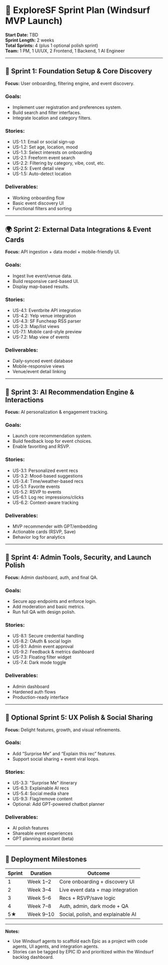 # 🏁 ExploreSF Sprint Plan (Windsurf MVP Launch)

**Start Date:** TBD  
**Sprint Length:** 2 weeks  
**Total Sprints:** 4 (plus 1 optional polish sprint)  
**Team:** 1 PM, 1 UI/UX, 2 Frontend, 1 Backend, 1 AI Engineer

---

## 🧱 Sprint 1: Foundation Setup & Core Discovery

**Focus:** User onboarding, filtering engine, and event discovery.

### Goals:
- Implement user registration and preferences system.
- Build search and filter interfaces.
- Integrate location and category filters.

### Stories:
- US-1.1: Email or social sign-up
- US-1.2: Set age, location, mood
- US-1.3: Select interests on onboarding
- US-2.1: Freeform event search
- US-2.2: Filtering by category, vibe, cost, etc.
- US-2.5: Event detail view
- US-1.5: Auto-detect location

### Deliverables:
- Working onboarding flow
- Basic event discovery UI
- Functional filters and sorting

---

## 🌍 Sprint 2: External Data Integrations & Event Cards

**Focus:** API ingestion + data model + mobile-friendly UI.

### Goals:
- Ingest live event/venue data.
- Build responsive card-based UI.
- Display map-based results.

### Stories:
- US-4.1: Eventbrite API integration
- US-4.2: Yelp venue integration
- US-4.3: SF Funcheap RSS parser
- US-2.3: Map/list views
- US-7.1: Mobile card-style preview
- US-7.2: Map view of events

### Deliverables:
- Daily-synced event database
- Mobile-responsive views
- Venue/event detail linking

---

## 🤖 Sprint 3: AI Recommendation Engine & Interactions

**Focus:** AI personalization & engagement tracking.

### Goals:
- Launch core recommendation system.
- Build feedback loop for event choices.
- Enable favoriting and RSVP.

### Stories:
- US-3.1: Personalized event recs
- US-3.2: Mood-based suggestions
- US-3.4: Time/weather-based recs
- US-5.1: Favorite events
- US-5.2: RSVP to events
- US-6.1: Log rec impressions/clicks
- US-6.2: Context-aware tracking

### Deliverables:
- MVP recommender with GPT/embedding
- Actionable cards (RSVP, Save)
- Behavior log for analytics

---

## 🔐 Sprint 4: Admin Tools, Security, and Launch Polish

**Focus:** Admin dashboard, auth, and final QA.

### Goals:
- Secure app endpoints and enforce login.
- Add moderation and basic metrics.
- Run full QA with design polish.

### Stories:
- US-8.1: Secure credential handling
- US-8.2: OAuth & social login
- US-9.1: Admin event approval
- US-9.2: Feedback & metrics dashboard
- US-7.3: Floating filter widget
- US-7.4: Dark mode toggle

### Deliverables:
- Admin dashboard
- Hardened auth flows
- Production-ready interface

---

## 🎨 Optional Sprint 5: UX Polish & Social Sharing

**Focus:** Delight features, growth, and visual refinements.

### Goals:
- Add “Surprise Me” and “Explain this rec” features.
- Support social sharing + event viral loops.

### Stories:
- US-3.3: "Surprise Me" itinerary
- US-6.3: Explainable AI recs
- US-5.4: Social media share
- US-9.3: Flag/remove content
- Optional: Add GPT-powered chatbot planner

### Deliverables:
- AI polish features
- Shareable event experiences
- GPT planning assistant (beta)

---

## 🧭 Deployment Milestones

| Sprint | Duration     | Outcome                            |
|--------|--------------|-------------------------------------|
| 1      | Week 1–2     | Core onboarding + discovery UI      |
| 2      | Week 3–4     | Live event data + map integration   |
| 3      | Week 5–6     | Recs + RSVP/save logic              |
| 4      | Week 7–8     | Auth, admin, dark mode + QA         |
| 5★     | Week 9–10    | Social, polish, and explainable AI  |

---

**Notes:**
- Use Windsurf agents to scaffold each Epic as a project with code agents, UI agents, and integration agents.
- Stories can be tagged by EPIC ID and prioritized within the Windsurf backlog dashboard.

